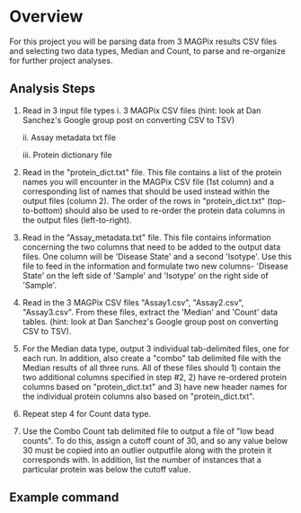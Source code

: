 # Overview

For this project you will be parsing data from 3 MAGPix results CSV files and selecting two data types, Median and Count, to parse and re-organize for further project analyses.

## Analysis Steps

1. Read in 3 input file types
	i. 3 MAGPix CSV files (hint: look at Dan Sanchez's Google group post on converting CSV to TSV)
		
	ii. Assay metadata txt file
		
	iii. Protein dictionary file
		

1. Read in the "protein_dict.txt" file. This file contains a list of the protein names you will encounter in the MAGPix CSV file (1st column) and a corresponding list of names that should be used instead within the output files (column 2). The order of the rows in "protein\_dict.txt" (top-to-bottom) should also be used to re-order the protein data columns in the output files (left-to-right).

2. Read in the "Assay_metadata.txt" file. This file contains information concerning the two columns that need to be added to the output data files. One column will be 'Disease State' and a second 'Isotype'. Use this file to feed in the information and formulate two new columns- 'Disease State' on the left side of 'Sample' and 'Isotype' on the right side of 'Sample'.

3. Read in the 3 MAGPix CSV files "Assay1.csv", "Assay2.csv", "Assay3.csv". From these files, extract the 'Median' and 'Count' data tables. (hint: look at Dan Sanchez's Google group post on converting CSV to TSV). 

4. For the Median data type, output 3 individual tab-delimited files, one for each run. In addition, also create a "combo" tab delimited file with the Median results of all three runs. All of these files should 1) contain the two additional columns specified in step #2, 2) have re-ordered protein columns based on "protein\_dict.txt" and 3) have new header names for the individual protein columns also based on "protein\_dict.txt". 

5. Repeat step 4 for Count data type.

6. Use the Combo Count tab delimited file to output a file of "low bead counts". To do 
this, assign a cutoff count of 30, and so any value below 30 must be copied into an 
outlier outputfile along with the protein it corresponds with. In addition, list the 
number of instances that a particular protein was below the cutoff value.


## Example command

